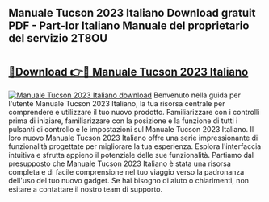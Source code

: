 ## Manuale Tucson 2023 Italiano Download gratuit PDF - Part-Ior Italiano Manuale del proprietario del servizio 2T8OU

# <h2><a href="http://dfgbfg7.blite.top/?on=Manuale+Tucson+2023+Italiano">🔗Download 👉🔴 Manuale Tucson 2023 Italiano</a></h2>

[![Manuale Tucson 2023 Italiano download](https://i.imgur.com/lujVjoI.png)](http://dfgbfg7.blite.top/?on=Manuale+Tucson+2023+Italiano)
Benvenuto nella guida per l'utente Manuale Tucson 2023 Italiano, la tua risorsa centrale per comprendere e utilizzare il tuo nuovo prodotto. Familiarizzare con i controlli prima di iniziare, familiarizzare con la posizione e la funzione di tutti i pulsanti di controllo e le impostazioni sul Manuale Tucson 2023 Italiano. Il loro nuovo Manuale Tucson 2023 Italiano offre una serie impressionante di funzionalità progettate per migliorare la tua esperienza. Esplora l'interfaccia intuitiva e sfrutta appieno il potenziale delle sue funzionalità. Partiamo dal presupposto che Manuale Tucson 2023 Italiano è stata una risorsa completa e di facile comprensione nel tuo viaggio verso la padronanza dell'uso del tuo nuovo gadget. Se hai bisogno di aiuto o chiarimenti, non esitare a contattare il nostro team di supporto.
